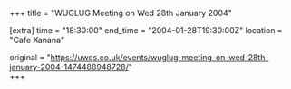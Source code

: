 +++
title = "WUGLUG Meeting on Wed 28th January 2004"

[extra]
time = "18:30:00"
end_time = "2004-01-28T19:30:00Z"
location = "Cafe Xanana"

original = "https://uwcs.co.uk/events/wuglug-meeting-on-wed-28th-january-2004-1474488948728/"    
+++



